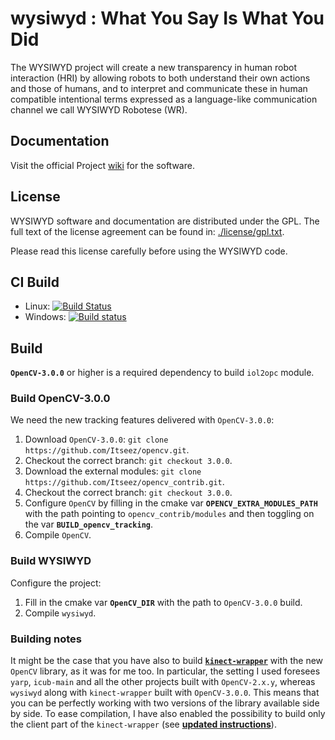 wysiwyd : What You Say Is What You Did
=======

The WYSIWYD project will create a new transparency in human robot interaction (HRI) by allowing robots to both understand their own actions and those of humans, and to interpret and communicate these in human compatible intentional terms expressed as a language-like communication channel we call WYSIWYD Robotese (WR).

## Documentation
Visit the official Project [wiki](http://wiki.icub.org/wysiwyd/dox/html/index.html) for the software.

## License
WYSIWYD software and documentation are distributed under the GPL.
The full text of the license agreement can be found in: [./license/gpl.txt](https://github.com/robotology/wysiwyd/blob/master/license/gpl.txt).

Please read this license carefully before using the WYSIWYD code.

## CI Build
- Linux: [![Build Status](https://travis-ci.org/robotology/wysiwyd.png?branch=master)](https://travis-ci.org/robotology/wysiwyd)
- Windows: [![Build status](https://ci.appveyor.com/api/projects/status/4rckcp8suov8pcv1)](https://ci.appveyor.com/project/pattacini/wysiwyd)

## Build

**`OpenCV-3.0.0`** or higher is a required dependency to build `iol2opc` module.

### Build OpenCV-3.0.0

We need the new tracking features delivered with `OpenCV-3.0.0`:

1. Download `OpenCV-3.0.0`: `git clone https://github.com/Itseez/opencv.git`.
2. Checkout the correct branch: `git checkout 3.0.0`.
3. Download the external modules: `git clone https://github.com/Itseez/opencv_contrib.git`.
4. Checkout the correct branch: `git checkout 3.0.0`.
5. Configure `OpenCV` by filling in the cmake var **`OPENCV_EXTRA_MODULES_PATH`** with the path pointing to `opencv_contrib/modules` and then toggling on the var **`BUILD_opencv_tracking`**.
6. Compile `OpenCV`.

### Build WYSIWYD

Configure the project:

1. Fill in the cmake var **`OpenCV_DIR`** with the path to `OpenCV-3.0.0` build.
2. Compile `wysiwyd`.

### Building notes

It might be the case that you have also to build [**`kinect-wrapper`**](https://github.com/robotology/kinect-wrapper) with the new `OpenCV` library, as it was for me too. In particular, the setting I used foresees `yarp`, `icub-main` and all the other projects built with `OpenCV-2.x.y`, whereas `wysiwyd` along with `kinect-wrapper` built with `OpenCV-3.0.0`. This means that you can be perfectly working with two versions of the library available side by side. To ease compilation, I have also enabled the possibility to build only the client part of the `kinect-wrapper` (see [**updated instructions**](https://github.com/robotology/kinect-wrapper#cmaking-the-project)).
